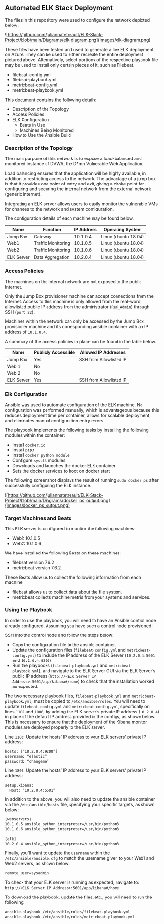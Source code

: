 ## Automated ELK Stack Deployment

The files in this repository were used to configure the network depicted below:

![https://github.com/juliannatetreault/ELK-Stack-Project/blob/main/Diagrams/elk-diagram.png](Images/elk-diagram.png)

These files have been tested and used to generate a live ELK deployment on Azure. They can be used to either recreate the entire deployment pictured above. Alternatively, select portions of the respective playbook file may be used to install only certain pieces of it, such as Filebeat.

  - filebeat-config.yml
  - filebeat-playbook.yml
  - metricbeat-config.yml
  - metricbeat-playbook.yml

This document contains the following details:
- Description of the Topology
- Access Policies
- ELK Configuration
  - Beats in Use
  - Machines Being Monitored
- How to Use the Ansible Build


### Description of the Topology

The main purpose of this network is to expose a load-balanced and monitored instance of DVWA, the D*mn Vulnerable Web Application.

Load balancing ensures that the application will be highly available, in addition to restricting access to the network. The advantage of a jump box is that it provides one point of entry and exit, giving a choke point for configuring and securing the internal network from the external network (generic internet).

Integrating an ELK server allows users to easily monitor the vulnerable VMs for changes to the network and system configuration.

The configuration details of each machine may be found below.



| Name       | Function                  | IP Address | Operating System     |
|------------|---------------------------|------------|----------------------|
| Jump Box   | Gateway                   | 10.1.0.4   | Linux (ubuntu 18.04) |
| Web1       | Traffic Monitoring        | 10.1.0.5   | Linux (ubuntu 18.04) |
| Web2       | Traffic Monitoring        | 10.1.0.6   | Linux (ubuntu 18.04) |
| ELK Server | Data Aggregation          | 10.2.0.4   | Linux (ubuntu 18.04) |

### Access Policies

The machines on the internal network are not exposed to the public Internet. 

Only the Jump Box provisioner machine can accept connections from the Internet. Access to this machine is only allowed from the real-word, allowlisted public IP address from the administrator (`Red_Admin`) through SSH (`port 22`).

Machines within the network can only be accessed by the Jump Box provisioner machine and its corresponding ansible container with an IP address of `10.1.0.4`.

A summary of the access policies in place can be found in the table below.

| Name       | Publicly Accessible | Allowed IP Addresses    |
|------------|---------------------|-------------------------|
| Jump Box   | Yes                 | SSH from Allowlisted IP |
| Web 1      | No                  |                         |
| Web 2      | No                  |                         |
| ELK Server | Yes                 | SSH from Allowlisted IP |


### Elk Configuration

Ansible was used to automate configuration of the ELK machine. No configuration was performed manually, which is advantageous because this reduces deployment time per container, allows for scalable deployment, and eliminates manual configuration entry errors.

The playbook implements the following tasks by installing the following modules within the container:
- Install `docker.io`
- Install `pip3`
- Install `docker python module` 
- Configure `sysctl` modules
- Downloads and launches the docker ELK container
- Sets the docker services to boot on docker start

The following screenshot displays the result of running `sudo docker ps` after successfully configuring the ELK instance.

![https://github.com/juliannatetreault/ELK-Stack-Project/blob/main/Diagrams/docker_ps_output.png](Images/docker_ps_output.png)

### Target Machines and Beats

This ELK server is configured to monitor the following machines:
- Web1: 10.1.0.5
- Web2: 10.1.0.6

We have installed the following Beats on these machines:
- filebeat version 7.6.2
- metricbeat version 7.6.2

These Beats allow us to collect the following information from each machine:
- filebeat allows us to collect data about the file system.
- metricbeat collects machine metris from your systems and services.

### Using the Playbook

In order to use the playbook, you will need to have an Ansible control node already configured. Assuming you have such a control node provisioned: 

SSH into the control node and follow the steps below:
- Copy the configuration file to the ansible container.
- Update the configuration files (`filebeat-config.yml` and `metricbeat-config.yml`) to include the IP address of the ELK Server (`10.2.0.4:5601` and `10.2.0.4:9200`)
- Run the playbooks (`filebeat-playbook.yml` and `metricbeat-playbook.yml`), and navigate to the ELK Server GUI via the ELK Server’s public IP address (`http://<ELK Server IP Address>:5601/app/kibana#/home`) to check that the installation worked as expected.

The two necessary playbook files, `filebeat-playbook.yml` and `metricbeat-playbook.yml`, must be copied to `/etc/ansible/roles`.
You will need to update `filebeat-config.yml` and `metricbeat-config.yml`, specifically on lines `1106` and `1806`, by adding the ELK server’s private IP address (`10.2.0.4`) in place of the default IP address provided in the configs, as shown below. This is necessary to ensure that the deployment of the Kibana monitor modules are deployed properly to the ELK server.

Line `1106`: Update the hosts’ IP address to your ELK servers’ private IP address:

```
hosts: [“10.2.0.4:9200”]
username: “elastic”
password: “changeme”
```

Line `1806`: Update the hosts’ IP address to your ELK servers’ private IP address:

```
setup.kibana:
  Host: “10.2.0.4:5601”
```
 
In addition to the above, you will also need to update the ansible container via the `/etc/ansible/hosts` file, specifying your specific targets, as shown below:

```
[webservers]
10.1.0.5 ansible_python_interpreter=/usr/bin/python3
10.1.0.6 ansible_python_interpreter=/usr/bin/python3

[elk]
10.2.0.4 ansible_python_interpreter=/usr/bin/python3
```

Finally, you’ll want to update the `username` within the `/etc/ansible/ansible.cfg` to match the username given to your Web1 and Web2 servers, as shown below:

`remote_user=sysadmin`
    
To check that your ELK server is running as expected, navigate to:
`http://<ELK Server IP Address>:5601/app/kibana#/home`

To download the playbook, update the files, etc., you will need to run the following:
```
ansible-playbook /etc/ansible/roles/filebeat-playbook.yml
ansible-playbook /etc/ansible/roles/metricbeat-playbook.yml
```
